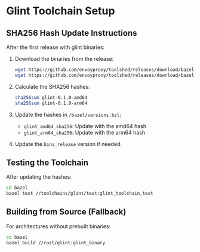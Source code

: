 # Glint Toolchain Setup

## SHA256 Hash Update Instructions

After the first release with glint binaries:

1. Download the binaries from the release:
   ```bash
   wget https://github.com/envoyproxy/toolshed/releases/download/bazel-bins-v0.1.11/glint-0.1.0-amd64
   wget https://github.com/envoyproxy/toolshed/releases/download/bazel-bins-v0.1.11/glint-0.1.0-arm64
   ```

2. Calculate the SHA256 hashes:
   ```bash
   sha256sum glint-0.1.0-amd64
   sha256sum glint-0.1.0-arm64
   ```

3. Update the hashes in `/bazel/versions.bzl`:
   - `glint_amd64_sha256`: Update with the amd64 hash
   - `glint_arm64_sha256`: Update with the arm64 hash

4. Update the `bins_release` version if needed.

## Testing the Toolchain

After updating the hashes:

```bash
cd bazel
bazel test //toolchains/glint/test:glint_toolchain_test
```

## Building from Source (Fallback)

For architectures without prebuilt binaries:

```bash
cd bazel
bazel build //rust/glint:glint_binary
```
